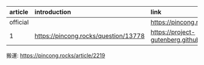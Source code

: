 |article|introduction|link|github|
|:-|:-|:-|:-|
|official||https://pincong.rocks/hot/||
|1|https://pincong.rocks/question/13778|https://project-gutenberg.github.io/Pincong/|https://github.com/Project-Gutenberg/Pincong|

搬運: https://pincong.rocks/article/2219
